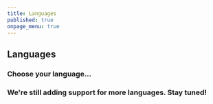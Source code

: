 ```yaml
---
title: Languages
published: true
onpage_menu: true
---
```


## Languages
<h3>Choose your language...</h3>

### We're still adding support for more languages. Stay tuned!



